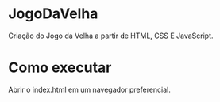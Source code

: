# JogoDaVelha

Criação do Jogo da Velha a partir de HTML, CSS E JavaScript.

# Como executar

Abrir o index.html em um navegador preferencial.
